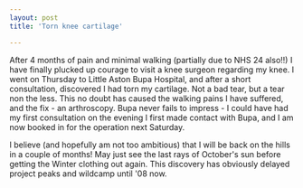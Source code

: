 ```yaml
---
layout: post
title: 'Torn knee cartilage'

---
```


After 4 months of pain and minimal walking (partially due to NHS 24 also!!) I have finally plucked up courage to visit a knee surgeon regarding my knee. I went on Thursday to Little Aston Bupa Hospital, and after a short consultation, discovered I had torn my cartilage. Not a bad tear, but a tear non the less. This no doubt has caused the walking pains I have suffered, and the fix - an arthroscopy. Bupa never fails to impress - I could have had my first consultation on the evening I first made contact with Bupa, and I am now booked in for the operation next Saturday.

I believe (and hopefully am not too ambitious) that I will be back on the hills in a couple of months! May just see the last rays of October's sun before getting the Winter clothing out again. This discovery has obviously delayed project peaks and wildcamp until '08 now.
